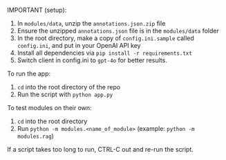 IMPORTANT (setup):
1. In `modules/data`, unzip the `annotations.json.zip` file
2. Ensure the unzipped `annotations.json` file is in the `modules/data` folder
3. In the root directory, make a copy of `config.ini.sample` called `config.ini`, and put in your OpenAI API key
4. Install all dependencies via `pip install -r requirements.txt`
5. Switch client in config.ini to `gpt-4o` for better results.

To run the app:
1. `cd` into the root directory of the repo
2. Run the script with `python app.py`

To test modules on their own:
1. `cd` into the root directory
2. Run `python -m modules.<name_of_module>` (example: `python -m modules.rag`)

If a script takes too long to run, CTRL-C out and re-run the script.